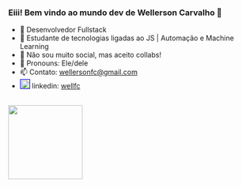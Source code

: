### Eiii! Bem vindo ao mundo dev de Wellerson Carvalho 👋

- 🔭 Desenvolvedor Fullstack
- 🌱 Estudante de tecnologias ligadas ao JS | Automação e Machine Learning
- 👯 Não sou muito social, mas aceito collabs! 
- 💫 Pronouns: Ele/dele
- 📫 Contato: wellersonfc@gmail.com 
-  <a href="https://www.linkedin.com/in/wellfc/" target="_blank"> <img src="https://cdn.jsdelivr.net/gh/devicons/devicon@latest/icons/linkedin/linkedin-original.svg" alt="LinkedIn Icon" style="width: 18px; height: 18px; border: 1px solid blue;"></a>  linkedin: <a href="https://www.linkedin.com/in/wellfc/" target="_blank">wellfc </a>

<br>
<div>
  <img height="150em" src="https://github-readme-stats.vercel.app/api/top-langs/?username=anuraghazra&layout=compact"
</div>

  ##
